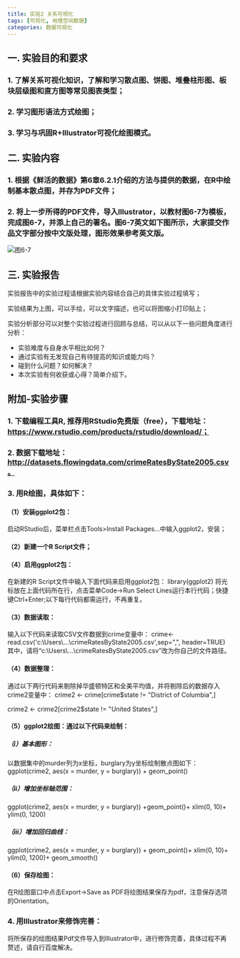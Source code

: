 ```yaml
---
title: 实验2 关系可视化
tags: [可视化, 地理空间数据]
categories: 数据可视化
---
```


## 一. 实验目的和要求
### 1. 了解关系可视化知识，了解和学习散点图、饼图、堆叠柱形图、板块层级图和直方图等常见图表类型；
### 2. 学习图形语法方式绘图；
### 3. 学习与巩固R+Illustrator可视化绘图模式。
## 二. 实验内容
### 1. 根据《鲜活的数据》第6章6.2.1介绍的方法与提供的数据，在R中绘制基本散点图，并存为PDF文件；
### 2. 将上一步所得的PDF文件，导入Illustrator，以教材图6-7为模板，完成图6-7，并添上自己的署名。图6-7英文如下图所示，大家提交作品文字部分按中文版处理，图形效果参考英文版。
![图6-7](http://oty0nwcbq.bkt.clouddn.com/DV_%E5%9B%BE6-7.png)

## 三. 实验报告
实验报告中的实验过程请根据实验内容结合自己的具体实验过程填写；

实验结果为上图，可以手绘，可以文字描述，也可以将图缩小打印贴上；

实验分析部分可以对整个实验过程进行回顾与总结，可以从以下一些问题角度进行分析：
- 实验难度与自身水平相比如何？
- 通过实验有无发现自己有待提高的知识或能力吗？
- 碰到什么问题？如何解决？
- 本次实验有何收获或心得？简单介绍下。
## 附加-实验步骤
### 1. 下载编程工具R, 推荐用RStudio免费版（free），下载地址：https://www.rstudio.com/products/rstudio/download/；
### 2. 数据下载地址：http://datasets.flowingdata.com/crimeRatesByState2005.csv。
### 3. 用R绘图，具体如下：
#### （1）安装ggplot2包：
启动RStudio后，菜单栏点击Tools>Install Packages...中输入ggplot2，安装；
#### （2）新建一个R Script文件；
#### （4）启用ggplot2包：
在新建的R Script文件中输入下面代码来启用ggplot2包：
library(ggplot2)
将光标放在上面代码所在行，点击菜单Code->Run Select Lines运行本行代码；快捷键Ctrl+Enter;以下每行代码都需运行，不再重复。
#### （3）数据读取：
输入以下代码来读取CSV文件数据到crime变量中：
crime<-read.csv('c:\\Users\\...\\crimeRatesByState2005.csv',sep=",", header=TRUE)
其中，请将“c:\\Users\\...\\crimeRatesByState2005.csv”改为你自己的文件路径。
#### （4）数据整理：
通过以下两行代码来剔除掉华盛顿特区和全美平均值，并将剔除后的数据存入crime2变量中：
crime2 <- crime[crime$state != "District of Columbia",] 

crime2 <- crime2[crime2$state != "United States",] 
#### （5）ggplot2绘图：通过以下代码来绘制：
##### （i）基本图形：
以数据集中的murder列为x坐标，burglary为y坐标绘制散点图如下：
ggplot(crime2, aes(x = murder, y = burglary)) +  geom_point()
##### （ii）增加坐标轴范围：
ggplot(crime2, aes(x = murder, y = burglary)) +geom_point()+  xlim(0, 10)+  ylim(0, 1200)
##### （iii）增加回归曲线：
ggplot(crime2, aes(x = murder, y = burglary)) +
  geom_point()+  xlim(0, 10)+  ylim(0, 1200)+ geom_smooth()
#### （6）保存绘图：
在R绘图窗口中点击Export->Save as PDF将绘图结果保存为pdf，注意保存选项的Orientation。
### 4. 用Illustrator来修饰完善：
将所保存的绘图结果Pdf文件导入到Illustrator中，进行修饰完善，具体过程不再赘述，请自行百度解决。